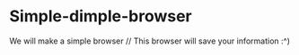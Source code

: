 # Simple-dimple-browser
We will make a simple browser // This browser will save your information :^)

